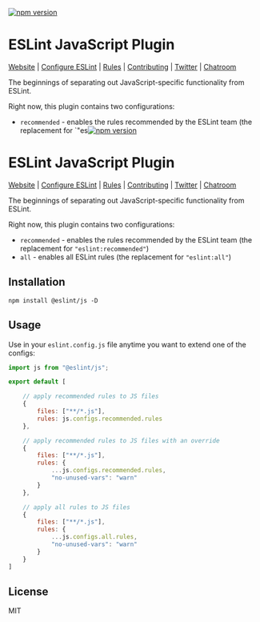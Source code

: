 [![npm version](https://img.shields.io/npm/v/@eslint/js.svg)](https://www.npmjs.com/package/@eslint/js)

# ESLint JavaScript Plugin

[Website](https://eslint.org) | [Configure ESLint](https://eslint.org/docs/latest/use/configure) | [Rules](https://eslint.org/docs/rules/) | [Contributing](https://eslint.org/docs/latest/contribute) | [Twitter](https://twitter.com/geteslint) | [Chatroom](https://eslint.org/chat)

The beginnings of separating out JavaScript-specific functionality from ESLint.

Right now, this plugin contains two configurations:

* `recommended` - enables the rules recommended by the ESLint team (the replacement for `"es[![npm version](https://img.shields.io/npm/v/@eslint/js.svg)](https://www.npmjs.com/package/@eslint/js)

# ESLint JavaScript Plugin

[Website](https://eslint.org) | [Configure ESLint](https://eslint.org/docs/latest/use/configure) | [Rules](https://eslint.org/docs/rules/) | [Contributing](https://eslint.org/docs/latest/contribute) | [Twitter](https://twitter.com/geteslint) | [Chatroom](https://eslint.org/chat)

The beginnings of separating out JavaScript-specific functionality from ESLint.

Right now, this plugin contains two configurations:

* `recommended` - enables the rules recommended by the ESLint team (the replacement for `"eslint:recommended"`)
* `all` - enables all ESLint rules (the replacement for `"eslint:all"`)

## Installation

```shell
npm install @eslint/js -D
```

## Usage

Use in your `eslint.config.js` file anytime you want to extend one of the configs:

```js
import js from "@eslint/js";

export default [

    // apply recommended rules to JS files
    {
        files: ["**/*.js"],
        rules: js.configs.recommended.rules
    },

    // apply recommended rules to JS files with an override
    {
        files: ["**/*.js"],
        rules: {
            ...js.configs.recommended.rules,
            "no-unused-vars": "warn"
        } 
    },

    // apply all rules to JS files
    {
        files: ["**/*.js"],
        rules: {
            ...js.configs.all.rules,
            "no-unused-vars": "warn"
        } 
    }
]
```

## License

MIT
